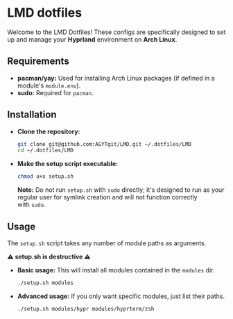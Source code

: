 # LMD dotfiles
Welcome to the LMD Dotfiles! These configs are specifically designed to set up and manage your **Hyprland** environment on **Arch Linux**.


## Requirements

- **pacman/yay:** Used for installing Arch Linux packages (if defined in a module's `module.env`).
- **sudo:** Required for `pacman`.


## Installation

- **Clone the repository:**
    ```bash
    git clone git@github.com:AGYTgit/LMD.git ~/.dotfiles/LMD
    cd ~/.dotfiles/LMD
    ```

- **Make the setup script executable:**
    ```bash
    chmod u+x setup.sh
    ```
	**Note:** Do not run `setup.sh` with `sudo` directly; it's designed to run as your regular user for symlink creation and will not function correctly with `sudo`.


## Usage

The `setup.sh` script takes any number of module paths as arguments.

**⚠️ setup.sh is destructive ⚠️**

- **Basic usage:** This will install all modules contained in the `modules` dir.
  ```bash
  ./setup.sh modules
  ```

- **Advanced usage:** If you only want specific modules, just list their paths.
  ```bash
  ./setup.sh modules/hypr modules/hyprterm/zsh
  ```

